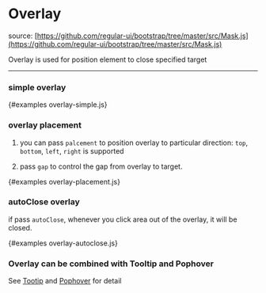 # Overlay

<span class='glyphicon glyphicon-new-window'></span> source: [https://github.com/regular-ui/bootstrap/tree/master/src/Mask.js](https://github.com/regular-ui/bootstrap/tree/master/src/Mask.js)

Overlay is used for position element to close specified target

--------


### simple overlay


{#examples overlay-simple.js}


### overlay placement

1. you can pass `palcement` to position overlay to particular direction: `top`, `bottom`, `left`, `right` is supported

2. pass `gap` to control the gap from overlay to target.

{#examples overlay-placement.js}


### autoClose overlay

if pass `autoClose`, whenever you click area out of the overlay, it will be closed.

{#examples overlay-autoclose.js}


<div class="bs-callout bs-callout-danger">
<h3 class='text-danger'>Overlay can be combined with Tooltip and Pophover</h3>
<p>
See <a href="#tooltip">Tootip</a> and <a href='#pophover'>Pophover</a> for detail
</p>

</div>



